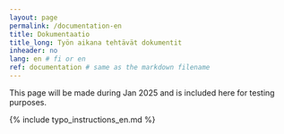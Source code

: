 ```yaml
---
layout: page
permalink: /documentation-en
title: Dokumentaatio
title_long: Työn aikana tehtävät dokumentit
inheader: no
lang: en # fi or en
ref: documentation # same as the markdown filename
---
```

This page will be made during Jan 2025 and is included here for testing purposes. 


{% include typo_instructions_en.md %}
